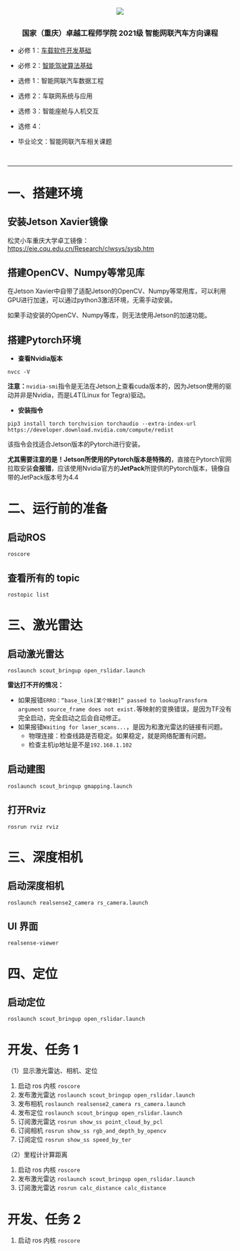 <h1 align="center">

[![](https://english.cqu.edu.cn/img/logo.png)](https://eie.cqu.edu.cn/)

</h1>

<h3 align="center">

国家（重庆）卓越工程师学院 2021级 智能网联汽车方向课程
  
</h3>

* 必修 1：[车载软件开发基础](./车载软件开发基础/)

* 必修 2：[智能驾驶算法基础](./车载软件算法基础/)

* 选修 1：智能网联汽车数据工程

* 选修 2：车联网系统与应用

* 选修 3：智能座舱与人机交互

* 选修 4：

* 毕业论文：智能网联汽车相关课题

<br>

---

# 一、搭建环境

## 安装Jetson Xavier镜像

松灵小车重庆大学卓工镜像：https://eie.cqu.edu.cn/Research/clwsys/sysb.htm

## 搭建OpenCV、Numpy等常见库

在Jetson Xavier中自带了适配Jetson的OpenCV、Numpy等常用库，可以利用GPU进行加速，可以通过python3激活环境，无需手动安装。

如果手动安装的OpenCV、Numpy等库，则无法使用Jetson的加速功能。

## 搭建Pytorch环境

- **查看Nvidia版本**

```shell
nvcc -V
```

**注意：**`nvidia-smi`指令是无法在Jetson上查看cuda版本的，因为Jetson使用的驱动并非是Nvidia，而是L4T(Linux for Tegra)驱动。

- **安装指令**

```shell
pip3 install torch torchvision torchaudio --extra-index-url https://developer.download.nvidia.com/compute/redist
```
该指令会找适合Jetson版本的Pytorch进行安装。

**尤其需要注意的是！**Jetson所使用的Pytorch版本是**特殊的**，直接在Pytorch官网拉取安装**会报错**，应该使用Nvidia官方的**JetPack**所提供的Pytorch版本，镜像自带的JetPack版本号为4.4


# 二、运行前的准备

## 启动ROS

```shell
roscore
```

## 查看所有的 topic

```shell
rostopic list
```

# 三、激光雷达

## 启动激光雷达

```shell
roslaunch scout_bringup open_rslidar.launch
```

**雷达打不开的情况：**

- 如果报错`ERRO：“base_link[某个映射]” passed to lookupTransform argument source_frame does not exist.`等映射的变换错误，是因为TF没有完全启动，完全启动之后会自动修正。
- 如果报错`Waiting for laser_scans...`，是因为和激光雷达的链接有问题。
  - 物理连接：检查线路是否稳定。如果稳定，就是网络配置有问题。
  - 检查主机ip地址是不是`192.168.1.102`

## 启动建图

```
roslaunch scout_bringup gmapping.launch
```

## 打开Rviz

```shell
rosrun rviz rviz
```

# 三、深度相机

## 启动深度相机

```
roslaunch realsense2_camera rs_camera.launch
```

## UI 界面

```
realsense-viewer
```

# 四、定位

## 启动定位

```
roslaunch scout_bringup open_rslidar.launch
```

# 开发、任务 1

（1）显示激光雷达、相机、定位

1. 启动 ros 内核 `roscore`
2. 发布激光雷达 `roslaunch scout_bringup open_rslidar.launch`
3. 发布相机 `roslaunch realsense2_camera rs_camera.launch`
4. 发布定位 `roslaunch scout_bringup open_rslidar.launch`
5. 订阅激光雷达 `rosrun show_ss point_cloud_by_pcl`
6. 订阅相机 `rosrun show_ss rgb_and_depth_by_opencv`
7. 订阅定位 `rosrun show_ss speed_by_ter`

（2）里程计计算距离

1. 启动 ros 内核 `roscore`
2. 发布激光雷达 `roslaunch scout_bringup open_rslidar.launch`
3. 订阅激光雷达 `rosrun calc_distance calc_distance`

# 开发、任务 2

1. 启动 ros 内核 `roscore`
